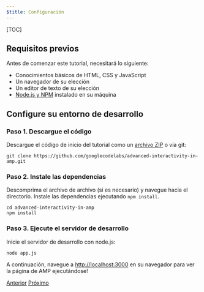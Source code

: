 ```yaml
---
$title: Configuración
---
```


[TOC]

## Requisitos previos

Antes de comenzar este tutorial, necesitará lo siguiente:

- Conocimientos básicos de HTML, CSS y JavaScript
- Un navegador de su elección
- Un editor de texto de su elección
- [Node.js y NPM](https://docs.npmjs.com/getting-started/installing-node) instalado en su máquina

## Configure su entorno de desarrollo

### Paso 1. Descargue el código

Descargue el código de inicio del tutorial como un [archivo ZIP](https://github.com/googlecodelabs/advanced-interactivity-in-amp/archive/master.zip) o vía git:

```shell
git clone https://github.com/googlecodelabs/advanced-interactivity-in-amp.git
```

### Paso 2. Instale las dependencias

Descomprima el archivo de archivo (si es necesario) y navegue hacia el directorio. Instale las dependencias ejecutando `npm install`.

```shell
cd advanced-interactivity-in-amp
npm install
```


### Paso 3. Ejecute el servidor de desarrollo

Inicie el servidor de desarrollo con node.js:

```shell
node app.js
```

A continuación, navegue a <a href="http://localhost:3000">http://localhost:3000</a> en su navegador para ver la página de AMP ejecutándose!

<div class="prev-next-buttons">
  <a class="button prev-button" href="{{g.doc('/content/amp-dev/documentation/guides-and-tutorials/develop/interactivity/index.md', locale=doc.locale).url.path}}"><span class="arrow-prev">Anterior</span></a>
  <a class="button next-button" href="{{g.doc('/content/amp-dev/documentation/guides-and-tutorials/develop/interactivity/get-familiar.md', locale=doc.locale).url.path}}"><span class="arrow-next">Próximo</span></a>
</div>
